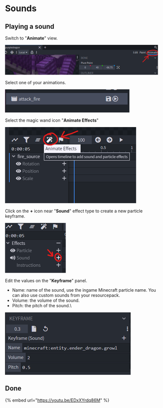 # Sounds

## Playing a sound

Switch to "**Animate**" view.

![](<../../../../.gitbook/assets/image (65).png>)

Select one of your animations.

![](<../../../../.gitbook/assets/image (171).png>)

Select the magic wand icon "**Animate Effects**"

![](<../../../../.gitbook/assets/image (47).png>)

Click on the **+** icon near "**Sound**" effect type to create a new particle keyframe.

![](<../../../../.gitbook/assets/image (129).png>)

Edit the values on the "**Keyframe**" panel.

* Name: name of the sound, use the ingame Minecraft particle name. You can also use custom sounds from your resourcepack.
* Volume: the volume of the sound.
* Pitch: the pitch of the sound.\


![](<../../../../.gitbook/assets/image (156).png>)

## Done

{% embed url="https://youtu.be/EDxXYrdq86M" %}
